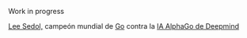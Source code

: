 Work in progress

[Lee Sedol,](https://es.wikipedia.org/wiki/Lee_Sedol) campeón mundial de [Go](https://es.wikipedia.org/wiki/Go) contra la [IA AlphaGo de Deepmind](https://en.wikipedia.org/wiki/AlphaGo)
